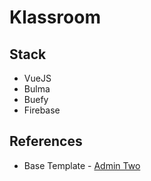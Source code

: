 # Klassroom

## Stack
- VueJS
- Bulma
- Buefy
- Firebase

## References
- Base Template - [Admin Two](https://github.com/vikdiesel/admin-two-vue-bulma-dashboard)